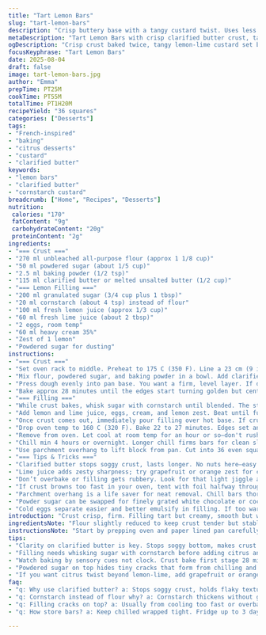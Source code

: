 ```yaml
---
title: "Tart Lemon Bars"
slug: "tart-lemon-bars"
description: "Crisp buttery base with a tangy custard twist. Uses less sugar and a touch of cornstarch instead flour for the filling. Butter swapped for clarified butter in crust for better texture and shelf life. The lemon juice replaced partly by lime for a sharper punch. Cooling step extended to chill properly. Makes a 9x9 inch pan of zesty squares, perfect for portion control. Bakes in two stages for a firm crust and gently set filling. Visual cues over timers stressed. Powdered sugar finish masks slight cracks but adds sweetness balance. Great for those who want a tender yet sturdy lemon bar with a bit more zing and less cloying sweetness."
metaDescription: "Tart Lemon Bars with crisp clarified butter crust, tangy lemon-lime filling. Chilled for clean cuts, dusted with powdered sugar to mask cracks."
ogDescription: "Crisp crust baked twice, tangy lemon-lime custard set by sight and shake, chilled hours for slicing. Powdered sugar finish hides cracks, adds sweetness."
focusKeyphrase: "Tart Lemon Bars"
date: 2025-08-04
draft: false
image: tart-lemon-bars.jpg
author: "Emma"
prepTime: PT25M
cookTime: PT55M
totalTime: PT1H20M
recipeYield: "36 squares"
categories: ["Desserts"]
tags:
- "French-inspired"
- "baking"
- "citrus desserts"
- "custard"
- "clarified butter"
keywords:
- "lemon bars"
- "clarified butter"
- "cornstarch custard"
breadcrumb: ["Home", "Recipes", "Desserts"]
nutrition: 
 calories: "170"
 fatContent: "9g"
 carbohydrateContent: "20g"
 proteinContent: "2g"
ingredients:
- "=== Crust ==="
- "270 ml unbleached all-purpose flour (approx 1 1/8 cup)"
- "50 ml powdered sugar (about 1/5 cup)"
- "2.5 ml baking powder (1/2 tsp)"
- "115 ml clarified butter or melted unsalted butter (1/2 cup)"
- "=== Lemon Filling ==="
- "200 ml granulated sugar (3/4 cup plus 1 tbsp)"
- "20 ml cornstarch (about 4 tsp) instead of flour"
- "100 ml fresh lemon juice (approx 1/3 cup)"
- "60 ml fresh lime juice (about 2 tbsp)"
- "2 eggs, room temp"
- "60 ml heavy cream 35%"
- "Zest of 1 lemon"
- "Powdered sugar for dusting"
instructions:
- "=== Crust ==="
- "Set oven rack to middle. Preheat to 175 C (350 F). Line a 23 cm (9 inch) square pan with parchment leaving overhang for easy removal. No greasing; the paper does the job."
- "Mix flour, powdered sugar, and baking powder in a bowl. Add clarified butter with fingertips. Use a light touch to work in butter until dough just holds together without being greasy or crumbly. No need to overhandle or it turns tough."
- "Press dough evenly into pan base. You want a firm, level layer. If dough resists, chill 5 minutes before pressing again."
- "Bake approx 28 minutes until the edges start turning golden but center still pale. Shouldn't brown too much or crust gets dry and crumbly later."
- "=== Filling ==="
- "While crust bakes, whisk sugar with cornstarch until blended. The starch is key here—stiffer than plain flour, helps custard thicken without turning gritty."
- "Add lemon and lime juice, eggs, cream, and lemon zest. Beat until fully homogenous. Watch to not mix in too much air—custard works best slightly dense."
- "Once crust comes out, immediately pour filling over hot base. If crust cools, filling won't bind properly."
- "Drop oven temp to 160 C (320 F). Bake 22 to 27 minutes. Edges set and barely jiggle center. You'll know by gentle shake."
- "Remove from oven. Let cool at room temp for an hour or so—don't rush or filling splits."
- "Chill min 4 hours or overnight. Longer chill firms bars for clean slicing."
- "Use parchment overhang to lift block from pan. Cut into 36 even squares. Dust with powdered sugar just before serving. The sugar hides tiny cracks and adds hint of sweetness."
- "=== Tips & Tricks ==="
- "Clarified butter stops soggy crust, lasts longer. No nuts here—easy swap to almond flour in crust if desired."
- "Lime juice adds zesty sharpness; try grapefruit or orange zest for citrus twist. Cornstarch avoids graininess common with plain flour in custards."
- "Don’t overbake or filling gets rubbery. Look for that light jiggle at center—like panna cotta set but still wobbly."
- "If crust browns too fast in your oven, tent with foil halfway through first bake."
- "Parchment overhang is a life saver for neat removal. Chill bars thoroughly; warm bars crumble when cut."
- "Powder sugar can be swapped for finely grated white chocolate or coconut flakes to vary finish."
- "Cold eggs separate easier and better emulsify in filling. If too warm, curdling risk increases. Always strain filling if you want ultra-smooth texture but I like the bits of zest keeping bite."
introduction: "Crust crisp, firm. Filling tart but creamy, smooth but with body—lemon bars done right. Tried variations; flour filling gritty, lime juice too faint, butter soggy base. Learned to bake crust golden but not dark. Eyes on edges, not clock. Flick to tell if filling set—edges firm, center just shakes. Patience to chill bars is non-negotiable. Parchment overhang, my saving grace for neat squares. No nuts, less sugar, sharper citrus keeps bars lively yet balanced. Butter choice critical—clarified or melted, a game changer. Powdered sugar not just sweetness but covers cracks. Texture, taste, timing all must align. Small tweaks bring big payoff. These aren't your average lemon bars. They bite with zest, hold with texture."
ingredientsNote: "Flour slightly reduced to keep crust tender but stable. Powdered sugar replaces granulated for less gritty crust. Baking powder added for lightness, gluten network support. Butter choice matters—clarified butter keeps crust flaky longer, less moisture so less soggy base. Can swap clarified for unsalted melted butter if in a pinch, just expect slight softness. Cornstarch in filling makes custard thick without flour’s graininess. Tried tapioca flour once but texture was gummy. Citrus balance split between lemon and lime juice for brightness and layered aroma. Creme 35% keeps filling rich; don't skip or risk runny custard. Zest adds punch; fresh mandatory. Powdered sugar dusting je ne regrette pas, hides cracks and adds some textural contrast. If allergy to dairy, coconut cream and vegan butter could work but adjust liquids. Keep eggs fresh for best emulsification. Chill is non-negotiable for clean cuts."
instructionsNote: "Start by prepping oven and paper lined pan carefully; parchment overhang saves scraping disasters. Mix dry crust ingredients well before adding butter—no lumps. Butter in with fingers until dough forms like sandcastles—hold shape but still soft. Press evenly, chill if sticky or too soft. Bake crust till edges hint gold, center slightly pale. Not too brown or crust ruins final mouthfeel. Prepare filling while crust bakes, whisk to emulsify sugar and starch. Add citrus and eggs carefully; room temp eggs integrate best, less curdling risk. Pour on warm crust immediately to help filling set evenly. Lower oven temp so filling cooks gently—120 degrees (320 F) ideal to avoid over-firm edges and cracked top. Watch edges firm before jiggle center; overbaking makes rubbery custard. Cool fully, then chill minimum 4 hours. Long chilling prevents crumble when slicing. Use parchment lifts, sharp knife for best cuts. Dust with powdered sugar just before serving. Practice sensing doneness by wobble, color, and edge firmness—not only timers. Tent crust if browning too fast with foil. These few steps define success or failure."
tips:
- "Clarity on clarified butter is key. Stops soggy bottom, makes crust flaky longer. Melted unsalted butter works but expect slight softness. Don't skip chilling dough if sticky. Press evenly. Crust edges should turn pale gold, center stay light. No browning; dry crumbly later. When parchment overhang is there, use it for lifting bars out clean—skip scraping pan nightmare."
- "Filling needs whisking sugar with cornstarch before adding citrus and eggs. Cornstarch makes custard thick but not gritty, unlike flour. Zest adds punch; no dry peels. Beat just enough to combine, avoid air bubbles. Eggs room temp only; cold eggs break emulsions, hot eggs curdle. Pour warm crust immediately after bake or filling won't set well. Timing matters in pouring stage."
- "Watch baking by sensory cues not clock. Crust bake first stage 28 minutes approx. Filling second bake lower temp 160 C (320 F). Edges firm, center Jiggle but not liquid. Jiggle like panna cotta set but wobbly. Overbake and custard turns rubbery, cracks more. When crust browns unevenly, tent foil halfway. Keeps crust golden and moist. Chill bars min 4 hours; slicing clean depends on cold firm filling."
- "Powdered sugar on top hides tiny cracks that form from chilling and baking stresses. White chocolate or coconut flakes can swap for powdered sugar if variation wanted. Parchment lift essential; no greasing pan traps moisture to soften crust. Use a sharp knife—clean slices start with chilled bars then clean blade wipe between cuts. No rushed cooling, or bars crumble. Patience wins here."
- "If you want citrus twist beyond lemon-lime, add grapefruit or orange zest separately. Careful with zest quantity; too much bitter or overly fragrant. Cornstarch over flour in filling avoids grainy custard texture. Tried tapioca flour once, gummy. Heavy cream 35% keeps richness; leave out and custard runs thin. Clarified butter makes a big texture difference; swap only when desperate. Room temp eggs help emulsify filling nicely."
faq:
- "q: Why use clarified butter? a: Stops soggy crust, holds flaky texture longer. Melted unsalted butter okay but softer results. Clarified has less moisture and milk solids removed. Crust last better. I noticed immediate crisp edges are sharper with it."
- "q: Cornstarch instead of flour why? a: Cornstarch thickens without graininess. Flour gives slight grit if overmixed. Cornstarch makes custard silkier but firm. Tried tapioca but texture weird, gummy. Cornstarch also more stable under heat for longer bake times here."
- "q: Filling cracks on top? a: Usually from cooling too fast or overbake. Edges firm and center wobbly when done. Crack forms when custard shrinks or dries. Chill gently and fully. Cover pan to keep humidity. Stop bakes right with jiggle left. Avoid air bubbles mixing in filling; strain if needed."
- "q: How store bars? a: Keep chilled wrapped tight. Fridge up to 3 days no problem. Freeze individually wrapped or whole block wrapped airtight. Thaw in fridge overnight. Powder sugar topping best added after thawing. Can store pan covered at room temp max 12 hours but bars soften fast."

---
```

